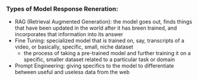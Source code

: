### Types of Model Response Reneration:
- RAG (Retrieval Augmented Generation): the model goes out, finds things that have been updated in the world after it has breen trained, and incorporates that information into its answer<br>
- Fine Tuning: specialized model that is trained on, say, transcripts of a video, or basically, specific, small, niche dataset
  - the process of taking a pre-trained model and further training it on a specific, smaller dataset related to a particular task or domain<br>
- Prompt Engineering: giving specifics to the model to differentiate between useful and useless data from the web<br>
